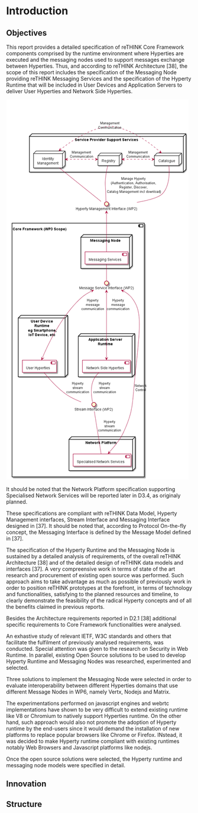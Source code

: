 
# Introduction

## Objectives

This report provides a detailed specification of reTHINK Core Framework components comprised by the runtime environment where Hyperties are executed and the messaging nodes used to support messages exchange between Hyperties.
Thus, and according to reTHINK Architecture [38], the scope of this report includes the specification of the Messaging Node providing reTHINK Messaging Services and the specification of the Hyperty Runtime that will be included in User Devices and Application Servers to deliver User Hyperties and Network Side Hyperties. 

![Figure @introduction-wp3-scope - WP3 Scope](WP3-scope.png)

It should be noted that the Network Platform specification supporting Specialised Network Services will be reported later in D3.4, as originaly planned.

These specifications are compliant with reTHINK Data Model, Hyperty Management interfaces, Stream Interface and Messaging Interface designed in [37]. It should be noted that, according to Protocol On-the-fly concept, the Messaging Interface is defined by the Message Model defined in [37].



The specification of the Hyperty Runtime and the Messaging Node is sustained by a detailed analysis of requirements, of the overall reTHINK Architecture [38] and of the detailed design of reTHINK data models and interfaces [37]. A very compreensive work in terms of state of the art research and procurement of existing open source was performed. Such approach aims to take advantage as much as possible of previously work in order to position reTHINK prototypes at the forefront, in terms of technology and functionalities, satisfying to the planned resources and timeline, to clearly demonstrate the feasibility of the radical Hyperty concepts and of all the benefits claimed in previous reports.

Besides the Architecture requirements reported in D2.1 [38] additional specific requirements to Core Framework functionalities were analysed.

An exhastive study of relevant IETF, W3C standards and others that facilitate the fulfilment of previously analysed requirements, was conducted. Special attention was given to the research on Security in Web Runtime. In parallel, existing Open Source solutions to be used to develop Hyperty Runtime and Messaging Nodes was researched, experimented and selected. 

Three solutions to implement the Messaging Node were selected in order to evaluate interoperability between different Hyperties domains that use different Message Nodes in WP6, namely Vertx, Nodejs and Matrix.

The experimentations performed on javascript engines and webrtc implementations have shown to be very difficult to extend existing runtime like V8 or Chromium to natively support Hyperties runtime. On the other hand, such approach would also not promote the adoption of Hyperty runtime by the end-users since it would demand the installation of new platforms to replace popular browsers like Chrome or Firefox. INstead, it was decided to make Hyperty runtime compliant with existing runtimes notably Web Browsers and Javascript platforms like nodejs.

Once the open source solutions were selected, the Hyperty runtime and messaging node models were specified in detail.

## Innovation


## Structure



